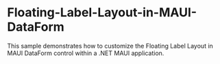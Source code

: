 # Floating-Label-Layout-in-MAUI-DataForm
This sample demonstrates how to customize the Floating Label Layout in MAUI DataForm control within a .NET MAUI application.
